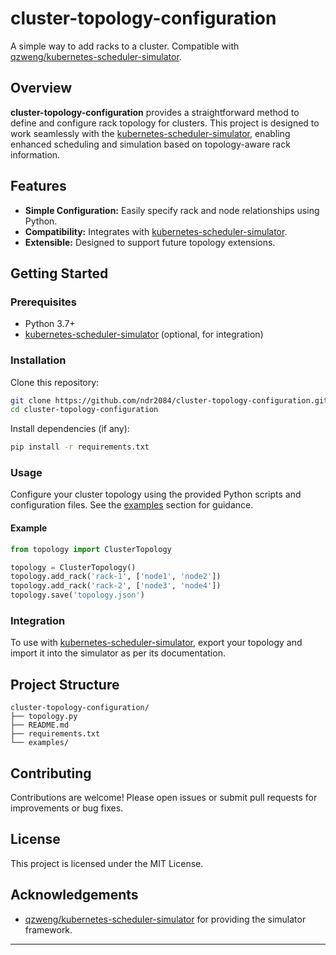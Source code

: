 # cluster-topology-configuration

A simple way to add racks to a cluster. Compatible with [qzweng/kubernetes-scheduler-simulator](https://github.com/qzweng/kubernetes-scheduler-simulator).

## Overview

**cluster-topology-configuration** provides a straightforward method to define and configure rack topology for clusters. This project is designed to work seamlessly with the [kubernetes-scheduler-simulator](https://github.com/qzweng/kubernetes-scheduler-simulator), enabling enhanced scheduling and simulation based on topology-aware rack information.

## Features

- **Simple Configuration:** Easily specify rack and node relationships using Python.
- **Compatibility:** Integrates with [kubernetes-scheduler-simulator](https://github.com/qzweng/kubernetes-scheduler-simulator).
- **Extensible:** Designed to support future topology extensions.

## Getting Started

### Prerequisites

- Python 3.7+
- [kubernetes-scheduler-simulator](https://github.com/qzweng/kubernetes-scheduler-simulator) (optional, for integration)

### Installation

Clone this repository:

```bash
git clone https://github.com/ndr2084/cluster-topology-configuration.git
cd cluster-topology-configuration
```

Install dependencies (if any):

```bash
pip install -r requirements.txt
```

### Usage

Configure your cluster topology using the provided Python scripts and configuration files. See the [examples](#examples) section for guidance.

#### Example

```python
from topology import ClusterTopology

topology = ClusterTopology()
topology.add_rack('rack-1', ['node1', 'node2'])
topology.add_rack('rack-2', ['node3', 'node4'])
topology.save('topology.json')
```

### Integration

To use with [kubernetes-scheduler-simulator](https://github.com/qzweng/kubernetes-scheduler-simulator), export your topology and import it into the simulator as per its documentation.

## Project Structure

```
cluster-topology-configuration/
├── topology.py
├── README.md
├── requirements.txt
└── examples/
```

## Contributing

Contributions are welcome! Please open issues or submit pull requests for improvements or bug fixes.

## License

This project is licensed under the MIT License.

## Acknowledgements

- [qzweng/kubernetes-scheduler-simulator](https://github.com/qzweng/kubernetes-scheduler-simulator) for providing the simulator framework.

---
